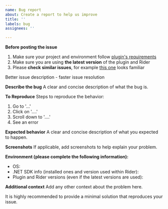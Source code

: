```yaml
---
name: Bug report
about: Create a report to help us improve
title: ''
labels: bug
assignees: ''

---
```


**Before posting the issue**

1. Make sure your project and environment follow [plugin's requirements](https://github.com/seclerp/rider-efcore#requirements)
2. Make sure you are using **the latest version** of the plugin and Rider
3. Please **check similar issues**, for example [this one](https://github.com/seclerp/rider-efcore/issues/74) looks familiar

Better issue description - faster issue resolution

**Describe the bug**
A clear and concise description of what the bug is.

**To Reproduce**
Steps to reproduce the behavior:
1. Go to '...'
2. Click on '....'
3. Scroll down to '....'
4. See an error

**Expected behavior**
A clear and concise description of what you expected to happen.

**Screenshots**
If applicable, add screenshots to help explain your problem.

**Environment (please complete the following information):**
- OS: 
- .NET SDK info (installed ones and version used within Rider): 
- Plugin and Rider versions (even if the latest versions are used): 

**Additional context**
Add any other context about the problem here.

It is highly recommended to provide a minimal solution that reproduces your issue.
